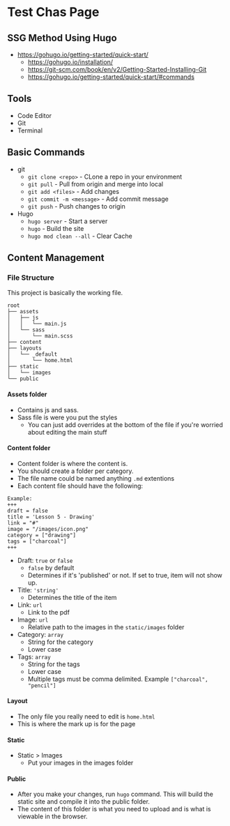 # Test Chas Page

## SSG Method Using Hugo

- https://gohugo.io/getting-started/quick-start/
  - https://gohugo.io/installation/
  - https://git-scm.com/book/en/v2/Getting-Started-Installing-Git
  - https://gohugo.io/getting-started/quick-start/#commands
    
## Tools

- Code Editor
- Git
- Terminal

## Basic Commands

- git
  - `git clone <repo>` - CLone a repo in your environment
  - `git pull` - Pull from origin and merge into local
  - `git add <files>` - Add changes
  - `git commit -m <message>` - Add commit message
  - `git push` - Push changes to origin
- Hugo
  - `hugo server` - Start a server
  - `hugo` - Build the site
  - `hugo mod clean --all` - Clear Cache


## Content Management

### File Structure

This project is basically the working file.

```
root
├── assets
│   ├── js
│   │   └── main.js
│   └── sass
│       └── main.scss
├── content
├── layouts
│   └── _default
│       └── home.html
├── static
│   └── images
└── public
```

#### Assets folder 

- Contains js and sass. 
- Sass file is were you put the styles
  - You can just add overrides at the bottom of the file if you're worried about editing the main stuff

#### Content folder

- Content folder is where the content is. 
- You should create a folder per category.
- The file name could be named anything `.md` extentions
- Each content file should have the following:
  
```
Example:
+++
draft = false
title = 'Lesson 5 - Drawing'
link = "#"
image = "/images/icon.png"
category = ["drawing"]
tags = ["charcoal"]
+++
```

- Draft: `true` or `false`
  - `false` by default
  - Determines if it's 'published' or not. If set to true, item will not show up.
- Title: `'string'`
  - Determines the title of the item
- Link:  `url`
  - Link to the pdf
- Image: `url`
  - Relative path to the images in the `static/images` folder
- Category: `array`
  - String for the category
  - Lower case
- Tags: `array`
  - String for the tags
  - Lower case
  - Multiple tags must be comma delimited. Example `["charcoal", "pencil"]`

#### Layout 

- The only file you really need to edit is `home.html`
- This is where the mark up is for the page

#### Static

- Static >  Images 
  - Put your images in the images folder

#### Public

- After you make your changes, run `hugo` command. This will build the static site and compile it into the public folder.
- The content of this folder is what you need to upload and is what is viewable in the browser.


